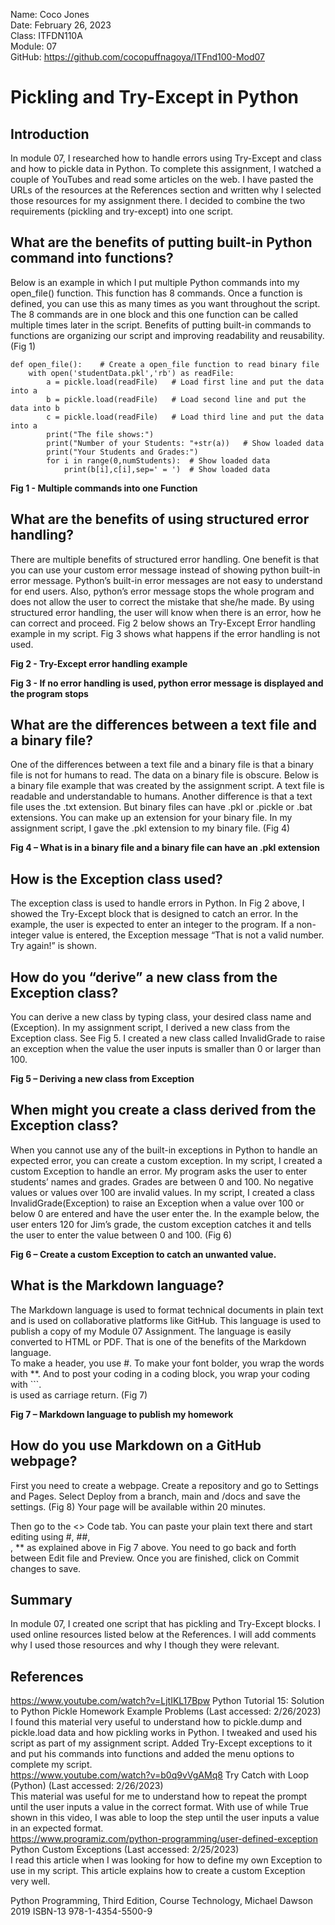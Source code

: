 Name: Coco Jones<br>
Date: February 26, 2023<br>
Class: ITFDN110A<br>
Module: 07<br>
GitHub: https://github.com/cocopuffnagoya/ITFnd100-Mod07<br>

# **Pickling and Try-Except in Python**

## **Introduction**
In module 07, I researched how to handle errors using Try-Except and class and how to pickle data in Python. To complete this assignment, I watched a couple of YouTubes and read some articles on the web. I have pasted the URLs of the resources at the References section and written why I selected those resources for my assignment there. I decided to combine the two requirements (pickling and try-except) into one script. 

## **What are the benefits of putting built-in Python command into functions?**
Below is an example in which I put multiple Python commands into my open_file() function. This function has 8 commands. Once a function is defined, you can use this as many times as you want throughout the script. The 8 commands are in one block and this one function can be called multiple times later in the script. Benefits of putting built-in commands to functions are organizing our script and improving readability and reusability. (Fig 1)

```
def open_file():    # Create a open_file function to read binary file
    with open('studentData.pkl','rb') as readFile:
        a = pickle.load(readFile)   # Load first line and put the data into a
        b = pickle.load(readFile)   # Load second line and put the data into b
        c = pickle.load(readFile)   # Load third line and put the data into a
        print("The file shows:")
        print("Number of your Students: "+str(a))   # Show loaded data
        print("Your Students and Grades:")
        for i in range(0,numStudents):  # Show loaded data
            print(b[i],c[i],sep=' = ')  # Show loaded data
```
**Fig 1 - Multiple commands into one Function**

## **What are the benefits of using structured error handling?** ##
There are multiple benefits of structured error handling. One benefit is that you can use your custom error message instead of showing python built-in error message. Python’s built-in error messages are not easy to understand for end users. Also, python’s error message stops the whole program and does not allow the user to correct the mistake that she/he made. By using structured error handling, the user will know when there is an error, how he can correct and proceed. Fig 2 below shows an Try-Except Error handling example in my script. Fig 3 shows what happens if the error handling is not used.
 
**Fig 2 - Try-Except error handling example**
 
**Fig 3 - If no error handling is used, python error message is displayed and the program stops**

## **What are the differences between a text file and a binary file?**
One of the differences between a text file and a binary file is that a binary file is not for humans to read. The data on a binary file is obscure. Below is a binary file example that was created by the assignment script. A text file is readable and understandable to humans. Another difference is that a text file uses the .txt extension. But binary files can have .pkl or .pickle or .bat extensions. You can make up an extension for your binary file. In my assignment script, I gave the .pkl extension to my binary file. (Fig 4)
 
**Fig 4 – What is in a binary file and a binary file can have an .pkl extension**

## **How is the Exception class used?**
The exception class is used to handle errors in Python. In Fig 2 above, I showed the Try-Except block that is designed to catch an error. In the example, the user is expected to enter an integer to the program. If a non-integer value is entered, the Exception message “That is not a valid number. Try again!” is shown.
 
## **How do you “derive” a new class from the Exception class?**
You can derive a new class by typing class, your desired class name and (Exception). In my assignment script, I derived a new class from the Exception class. See Fig 5. I created a new class called InvalidGrade to raise an exception when the value the user inputs is smaller than 0 or larger than 100. 
 
**Fig 5 – Deriving a new class from Exception**
## When might you create a class derived from the Exception class?
When you cannot use any of the built-in exceptions in Python to handle an expected error, you can create a custom exception. In my script, I created a custom Exception to handle an error. My program asks the user to enter students’ names and grades. Grades are between 0 and 100. No negative values or values over 100 are invalid values. In my script, I created a class InvalidGrade(Exception) to raise an Exception when a value over 100 or below 0 are entered and have the user enter the. In the example below, the user enters 120 for Jim’s grade, the custom exception catches it and tells the user to enter the value between 0 and 100. (Fig 6)
 
**Fig 6 – Create a custom Exception to catch an unwanted value.**

## **What is the Markdown language?**
The Markdown language is used to format technical documents in plain text and is used on collaborative platforms like GitHub. This language is used to publish a copy of my Module 07 Assignment. The language is easily converted to HTML or PDF. That is one of the benefits of the Markdown language.  
To make a header, you use #. To make your font bolder, you wrap the words with **. And to post your coding in a coding block, you wrap your coding with ```. <br> is used as carriage return. (Fig 7)
  
**Fig 7 – Markdown language to publish my homework**

## **How do you use Markdown on a GitHub webpage?**
First you need to create a webpage. Create a repository and go to Settings and Pages. Select Deploy from a branch, main and /docs and save the settings. (Fig 8) Your page will be available within 20 minutes.<br>
 
Then go to the <> Code tab. You can paste your plain text there and start editing using #, ##, <br>, ** as explained above in Fig 7 above. You need to go back and forth between Edit file and Preview. Once you are finished, click on Commit changes to save.

## **Summary**
In module 07, I created one script that has pickling and Try-Except blocks. I used online resources listed below at the References. I will add comments why I used those resources and why I though they were relevant. 

## **References**
https://www.youtube.com/watch?v=LjtIKL17Bpw  Python Tutorial 15: Solution to Python Pickle Homework Example Problems (Last accessed: 2/26/2023)<br>
I found this material very useful to understand how to pickle.dump and pickle.load data and how pickling works in Python. I tweaked and used his script as part of my assignment script. Added Try-Except exceptions to it and put his commands into functions and added the menu options to complete my script.<br>
https://www.youtube.com/watch?v=b0q9vVgAMq8 Try Catch with Loop (Python) (Last accessed: 2/26/2023) <br>
This material was useful for me to understand how to repeat the prompt until the user inputs a value in the correct format. With use of while True shown in this video, I was able to loop the step until the user inputs a value in an expected format.<br>
https://www.programiz.com/python-programming/user-defined-exception  Python Custom Exceptions (Last accessed: 2/25/2023)<br>
I read this article when I was looking for how to define my own Exception to use in my script. This article explains how to create a custom Exception very well.<br>

Python Programming, Third Edition, Course Technology, Michael Dawson 2019  ISBN-13 978-1-4354-5500-9
